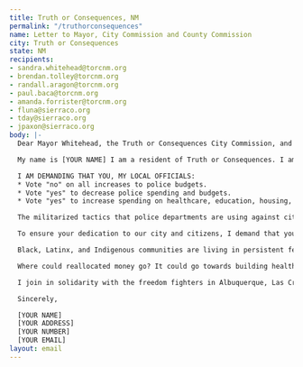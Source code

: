 ```yaml
---
title: Truth or Consequences, NM
permalink: "/truthorconsequences"
name: Letter to Mayor, City Commission and County Commission
city: Truth or Consequences
state: NM
recipients:
- sandra.whitehead@torcnm.org
- brendan.tolley@torcnm.org
- randall.aragon@torcnm.org
- paul.baca@torcnm.org
- amanda.forrister@torcnm.org
- fluna@sierraco.org
- tday@sierraco.org
- jpaxon@sierraco.org
body: |-
  Dear Mayor Whitehead, the Truth or Consequences City Commission, and the Sierra County Commission,

  My name is [YOUR NAME] I am a resident of Truth or Consequences. I am emailing today to demand an overhaul to our Truth or Consequences Police Department budget in light of the Black Lives Matter protests across the US, but specifically in Truth or Consequences.

  I AM DEMANDING THAT YOU, MY LOCAL OFFICIALS:
  * Vote "no" on all increases to police budgets.
  * Vote "yes" to decrease police spending and budgets.
  * Vote "yes" to increase spending on healthcare, education, housing, and community programs that keep us safe.

  The militarized tactics that police departments are using against citizens is unacceptable and unwarranted. We have seen mounting evidence that police departments are racist and ineffective institutions that put citizens at risk of injury and death. This is amply demonstrated by the recent killing of Antonio Valenzuela in Las Cruces Police custody using a banned “vascular neck restraint"—the same restraint used to kill George Floyd in Minneapolis.

  To ensure your dedication to our city and citizens, I demand that you defund the Truth or Consequences Police Department and start providing more support and funding towards community-based safety and social programs. This reprioritization will be necessary to prevent further police brutality and violence in the future, and finally mark a turn from overpolicing and incarceration.

  Black, Latinx, and Indigenous communities are living in persistent fear of being killed by state authorities like police, immigration agents, and even white vigilantes who are emboldened by state actors. According to the Urban Institute, in 1977, state and local governments spent $60 billion on police and corrections. In 2017, they spent $194 billion—a 220 percent increase. Despite continued police profiling, harassment, terror, and killing in Black, Latinx, and Indigenous communities, local and federal decision-makers continue to invest in the police, which leaves these communities vulnerable and our communities no safer.

  Where could reallocated money go? It could go towards building healthy communities, to the health of our elders and children, to neighborhood infrastructure, to education, to childcare, to support vibrant Black, Latinx, and Indigenous futures. The possibilities are incredibly exciting.

  I join in solidarity with the freedom fighters in Albuquerque, Las Cruces, Santa Fe, Minneapolis, Louisville, and across the United States. I call for the end to police terror.

  Sincerely,

  [YOUR NAME]
  [YOUR ADDRESS]
  [YOUR NUMBER]
  [YOUR EMAIL]
layout: email
---
```


